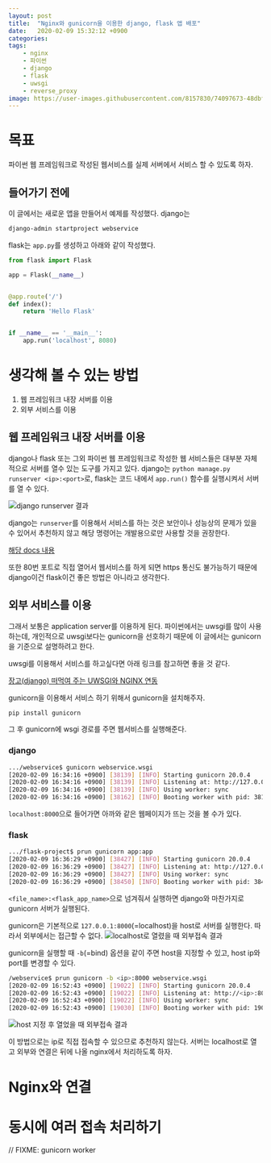 ```yaml
---
layout: post
title:  "Nginx와 gunicorn을 이용한 django, flask 앱 배포"
date:   2020-02-09 15:32:12 +0900
categories:
tags:
    - nginx
    - 파이썬
    - django
    - flask
    - uwsgi
    - reverse_proxy
image: https://user-images.githubusercontent.com/8157830/74097673-48dbfe80-4b52-11ea-8576-4a15be71f7b1.png
---
```


# 목표
파이썬 웹 프레임워크로 작성된 웹서비스를 실제 서버에서 서비스 할 수 있도록 하자.

## 들어가기 전에
이 글에서는 새로운 앱을 만들어서 예제를 작성했다.
django는
```bash
django-admin startproject webservice
```
flask는 `app.py`를 생성하고 아래와 같이 작성했다.
```python
from flask import Flask

app = Flask(__name__)


@app.route('/')
def index():
    return 'Hello Flask'


if __name__ == '__main__':
    app.run('localhost', 8080)
```

# 생각해 볼 수 있는 방법
1. 웹 프레임워크 내장 서버를 이용
1. 외부 서비스를 이용

## 웹 프레임워크 내장 서버를 이용
django나 flask 또는 그외 파이썬 웹 프레임워크로 작성한 웹 서비스들은 대부분 자체적으로 서버를 열수 있는 도구를 가지고 있다. django는 `python manage.py runserver <ip>:<port>`로, flask는 코드 내에서 `app.run()` 함수를 실행시켜서 서버를 열 수 있다.

![django runserver 결과](https://i.imgur.com/fEQsZnb.png)

django는 `runserver`를 이용해서 서비스를 하는 것은 보안이나 성능상의 문제가 있을 수 있어서 추천하지 않고 해당 명령어는 개발용으로만 사용할 것을 권장한다.

[해당 docs 내용](https://docs.djangoproject.com/en/3.0/ref/django-admin/#runserver)

또한 80번 포트로 직접 열어서 웹서비스를 하게 되면 https 통신도 불가능하기 때문에 django이건 flask이건 좋은 방법은 아니라고 생각한다.

## 외부 서비스를 이용
그래서 보통은 application server를 이용하게 된다. 파이썬에서는 uwsgi를 많이 사용하는데, 개인적으로 uwsgi보다는 gunicorn을 선호하기 때문에 이 글에서는 gunicorn을 기준으로 설명하려고 한다.

uwsgi를 이용해서 서비스를 하고싶다면 아래 링크를 참고하면 좋을 것 같다.

[장고(django) 떠먹여 주는 UWSGI와 NGINX 연동](https://baejino.com/programing/django/how-to-run-server-with-uwsgi)

gunicorn을 이용해서 서비스 하기 위해서 gunicorn을 설치해주자.

```bash
pip install gunicorn
```

그 후 gunicorn에 wsgi 경로를 주면 웹서비스를 실행해준다.
### django
```bash
.../webservice$ gunicorn webservice.wsgi
[2020-02-09 16:34:16 +0900] [38139] [INFO] Starting gunicorn 20.0.4
[2020-02-09 16:34:16 +0900] [38139] [INFO] Listening at: http://127.0.0.1:8000 (38139)
[2020-02-09 16:34:16 +0900] [38139] [INFO] Using worker: sync
[2020-02-09 16:34:16 +0900] [38162] [INFO] Booting worker with pid: 38162
```
`localhost:8000`으로 들어가면 아까와 같은 웹페이지가 뜨는 것을 볼 수가 있다.

### flask
```bash
.../flask-project$ prun gunicorn app:app
[2020-02-09 16:36:29 +0900] [38427] [INFO] Starting gunicorn 20.0.4
[2020-02-09 16:36:29 +0900] [38427] [INFO] Listening at: http://127.0.0.1:8000 (38427)
[2020-02-09 16:36:29 +0900] [38427] [INFO] Using worker: sync
[2020-02-09 16:36:29 +0900] [38450] [INFO] Booting worker with pid: 38450
```
`<file_name>:<flask_app_name>`으로 넘겨줘서 실행하면 django와 마찬가지로 gunicorn 서버가 실행된다.


gunicorn은 기본적으로 `127.0.0.1:8000`(=localhost)을 host로 서버를 실행한다. 따라서 외부에서는 접근할 수 없다.
![localhost로 열렸을 때 외부접속 결과](https://i.imgur.com/yCpe3UW.png)

gunicorn을 실행할 때 `-b`(=bind) 옵션을 같이 주면 host을 지정할 수 있고, host ip와 port를 변경할 수 있다.
```bash
/webservice$ prun gunicorn -b <ip>:8000 webservice.wsgi
[2020-02-09 16:52:43 +0900] [19022] [INFO] Starting gunicorn 20.0.4
[2020-02-09 16:52:43 +0900] [19022] [INFO] Listening at: http://<ip>:8000 (19022)
[2020-02-09 16:52:43 +0900] [19022] [INFO] Using worker: sync
[2020-02-09 16:52:43 +0900] [19030] [INFO] Booting worker with pid: 19030
```
![host 지정 후 열었을 때 외부접속 결과](https://i.imgur.com/tIlHs4L.png)

이 방법으로는 ip로 직접 접속할 수 있으므로 추천하지 않는다. 서버는 localhost로 열고 외부와 연결은 뒤에 나올 nginx에서 처리하도록 하자.

# Nginx와 연결

# 동시에 여러 접속 처리하기
// FIXME: gunicorn worker
